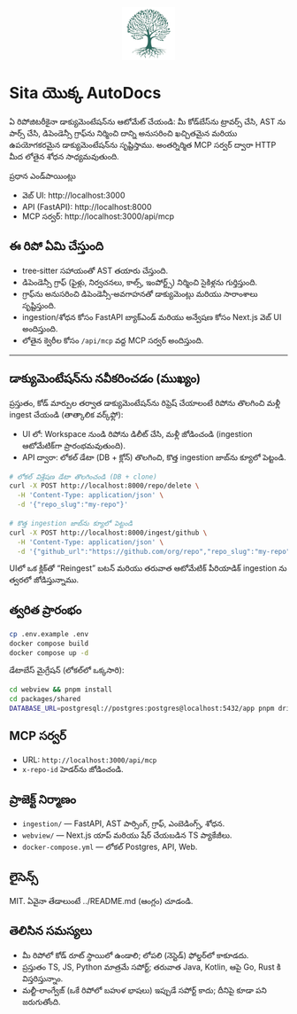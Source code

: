 <p align="center">
  <img src="../webview/apps/webapp/public/favicon.svg" alt="OpenDocs by Sita" width="96" height="96" />
</p>

# Sita యొక్క AutoDocs

ఏ రిపోజిటరీకైనా డాక్యుమెంటేషన్‌ను ఆటోమేట్ చేయండి: మీ కోడ్‌బేస్‌ను ట్రావర్స్ చేసి, AST ను పార్స్ చేసి, డిపెండెన్సీ గ్రాఫ్‌ను నిర్మించి దాన్ని అనుసరించి ఖచ్చితమైన మరియు ఉపయోగకరమైన డాక్యుమెంటేషన్‌ను సృష్టిస్తాము. అంతర్నిర్మిత MCP సర్వర్ ద్వారా HTTP మీద లోతైన శోధన సాధ్యమవుతుంది.

ప్రధాన ఎండ్‌పాయింట్లు

- వెబ్ UI: http://localhost:3000
- API (FastAPI): http://localhost:8000
- MCP సర్వర్: http://localhost:3000/api/mcp

## ఈ రిపో ఏమి చేస్తుంది

- tree‑sitter సహాయంతో AST తయారు చేస్తుంది.
- డిపెండెన్సీ గ్రాఫ్ (ఫైళ్లు, నిర్వచనలు, కాల్స్, ఇంపోర్ట్స్) నిర్మించి సైకిళ్లను గుర్తిస్తుంది.
- గ్రాఫ్‌ను అనుసరించి డిపెండెన్సీ‑అవగాహనతో డాక్యుమెంట్లు మరియు సారాంశాలు సృష్టిస్తుంది.
- ingestion/శోధన కోసం FastAPI బ్యాక్‌ఎండ్ మరియు అన్వేషణ కోసం Next.js వెబ్ UI అందిస్తుంది.
- లోతైన క్వెరీల కోసం `/api/mcp` వద్ద MCP సర్వర్ అందిస్తుంది.

---

## డాక్యుమెంటేషన్‌ను నవీకరించడం (ముఖ్యం)

ప్రస్తుతం, కోడ్ మార్పుల తర్వాత డాక్యుమెంటేషన్‌ను రిఫ్రెష్ చేయాలంటే రిపోను తొలగించి మళ్లీ ingest చేయండి (తాత్కాలిక వర్క్‌ఫ్లో):

- UI లో: Workspace నుండి రిపోను డిలీట్ చేసి, మళ్లీ జోడించండి (ingestion ఆటోమేటిక్‌గా ప్రారంభమవుతుంది).
- API ద్వారా: లోకల్ డేటా (DB + క్లోన్) తొలగించి, కొత్త ingestion జాబ్‌ను క్యూలో పెట్టండి.

```bash
# లోకల్ విశ్లేషణ డేటా తొలగించండి (DB + clone)
curl -X POST http://localhost:8000/repo/delete \
  -H 'Content-Type: application/json' \
  -d '{"repo_slug":"my-repo"}'

# కొత్త ingestion జాబ్‌ను క్యూలో పెట్టండి
curl -X POST http://localhost:8000/ingest/github \
  -H 'Content-Type: application/json' \
  -d '{"github_url":"https://github.com/org/repo","repo_slug":"my-repo","force_full":false}'
```

UIలో ఒక క్లిక్‌తో “Reingest” బటన్ మరియు తరువాత ఆటోమేటిక్ పీరియాడిక్ ingestion ను త్వరలో జోడిస్తున్నాము.

## త్వరిత ప్రారంభం

```bash
cp .env.example .env
docker compose build
docker compose up -d
```

డేటాబేస్ మైగ్రేషన్ (లోకల్‌లో ఒక్కసారి):

```bash
cd webview && pnpm install
cd packages/shared
DATABASE_URL=postgresql://postgres:postgres@localhost:5432/app pnpm drizzle-kit push --config drizzle.main.config.ts
```

## MCP సర్వర్

- URL: `http://localhost:3000/api/mcp`
- `x-repo-id` హెడర్‌ను జోడించండి.

## ప్రాజెక్ట్ నిర్మాణం

- `ingestion/` — FastAPI, AST పార్సింగ్, గ్రాఫ్, ఎంబెడింగ్స్, శోధన.
- `webview/` — Next.js యాప్ మరియు షేర్ చేయబడిన TS ప్యాకేజీలు.
- `docker-compose.yml` — లోకల్ Postgres, API, Web.

## లైసెన్స్

MIT. ఏవైనా తేడాలుంటే ../README.md (ఆంగ్లం) చూడండి.

## తెలిసిన సమస్యలు

- మీ రిపోలో కోడ్ రూట్ స్థాయిలో ఉండాలి; లోపలి (నెస్టెడ్) ఫోల్డర్‌లో కాకూడదు.
- ప్రస్తుతం TS, JS, Python మాత్రమే సపోర్ట్; తరువాత Java, Kotlin, ఆపై Go, Rust కి విస్తరిస్తున్నాం.
- మల్టీ‑లాంగ్వేజ్ (ఒకే రిపోలో బహుళ భాషలు) ఇప్పుడే సపోర్ట్ కాదు; దీనిపై కూడా పని జరుగుతోంది.
